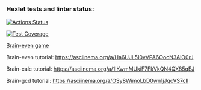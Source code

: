 ### Hexlet tests and linter status:
[![Actions Status](https://github.com/zagarskih/frontend-project-44/workflows/hexlet-check/badge.svg)](https://github.com/zagarskih/frontend-project-44/actions)

[![Test Coverage](https://api.codeclimate.com/v1/badges/3ea895dd1061844c597c/test_coverage)](https://codeclimate.com/github/zagarskih/frontend-project-44/test_coverage)

<a href="https://asciinema.org/a/ivfhJwUZnYlVzC8bQiZvA2vDZ" target="_blank">Brain-even game</a>

Brain-even tutorial:
https://asciinema.org/a/Ha6UJL5I0vVPA6OocN3AlO0rJ

Brain-calc tutorial:
https://asciinema.org/a/1lKwmMUkiF7FkVkQN4QX85qEJ

Brain-gcd tutorial:
https://asciinema.org/a/OSy8WimoLbD0wn1jJqcVS7cII
